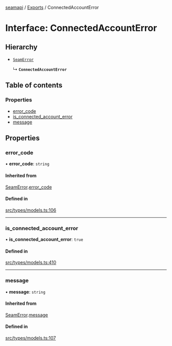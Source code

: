 [seamapi](../README.md) / [Exports](../modules.md) / ConnectedAccountError

# Interface: ConnectedAccountError

## Hierarchy

- [`SeamError`](SeamError.md)

  ↳ **`ConnectedAccountError`**

## Table of contents

### Properties

- [error\_code](ConnectedAccountError.md#error_code)
- [is\_connected\_account\_error](ConnectedAccountError.md#is_connected_account_error)
- [message](ConnectedAccountError.md#message)

## Properties

### error\_code

• **error\_code**: `string`

#### Inherited from

[SeamError](SeamError.md).[error_code](SeamError.md#error_code)

#### Defined in

[src/types/models.ts:106](https://github.com/seamapi/javascript/blob/main/src/types/models.ts#L106)

___

### is\_connected\_account\_error

• **is\_connected\_account\_error**: ``true``

#### Defined in

[src/types/models.ts:410](https://github.com/seamapi/javascript/blob/main/src/types/models.ts#L410)

___

### message

• **message**: `string`

#### Inherited from

[SeamError](SeamError.md).[message](SeamError.md#message)

#### Defined in

[src/types/models.ts:107](https://github.com/seamapi/javascript/blob/main/src/types/models.ts#L107)
